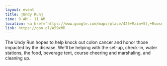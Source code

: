 ```yaml
---
layout: event
title: 🏃Undy Run🏃
time: 9 AM - 11 AM
location: <a href="https://www.google.com/maps/place/425+Main+St,+Roosevelt+Island,+NY+10044/@40.7586323,-73.9552836,17z/data=!3m1!4b1!4m5!3m4!1s0x89c258db7810f88d:0x8b442eb9a3acf41f!8m2!3d40.7586283!4d-73.9530949">425 Main Street</a>, Roosevelt Island
link: https://goo.gl/W59xMR
---
```

The Undy Run hopes to help knock out colon cancer and honor those impacted by the disease. We'll be helping with the set-up, check-in, water stations, the food, beverage tent, course cheering and marshaling, and cleaning up.
